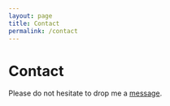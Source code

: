 ```yaml
---
layout: page
title: Contact
permalink: /contact
---
```


# Contact

Please do not hesitate to drop me a [message](fotisdtsokos@gmail.com). 
